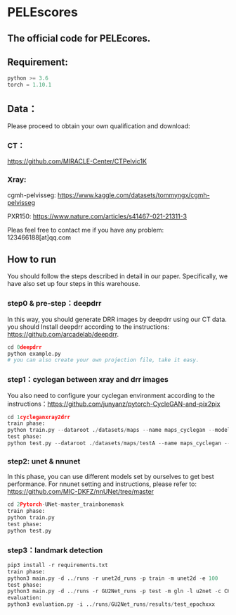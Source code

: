 # PELEscores

## The official code for PELEcores. 

## Requirement:
```python
python >= 3.6
torch = 1.10.1
```
## Data：
Please proceed to obtain your own qualification and download:
### CT：
https://github.com/MIRACLE-Center/CTPelvic1K

### Xray:
cgmh-pelvisseg: https://www.kaggle.com/datasets/tommyngx/cgmh-pelvisseg

PXR150: https://www.nature.com/articles/s41467-021-21311-3

Pleas feel free to contact me if you have any problem: 123466188[at]qq.com

## How to run
You should follow the steps described in detail in our paper. Specifically, we have also set up four steps in this warehouse.

### step0 & pre-step：deepdrr
In this way, you should generate DRR images by deepdrr using our CT data.
you should Install deepdrr according to the instructions: https://github.com/arcadelab/deepdrr.
```python
cd 0deepdrr
python example.py
# you can also create your own projection file, take it easy.
```
### step1：cyclegan between xray and drr images
You also need to configure your cyclegan environment according to the instructions：https://github.com/junyanz/pytorch-CycleGAN-and-pix2pix
```python
cd 1cycleganxray2drr
train phase:
python train.py --dataroot ./datasets/maps --name maps_cyclegan --model cycle_gan --preprocess scale_width_and_crop --load_size 1024 --crop_size 360
test phase: 
python test.py --dataroot ./datasets/maps/testA --name maps_cyclegan --model test --no_dropout --preprocess scale_width --load_size 1024
```
### step2: unet & nnunet
In this phase, you can use different models set by ourselves to get best performance.
For nnunet setting and instructions, please refer to: https://github.com/MIC-DKFZ/nnUNet/tree/master
```python
cd 2Pytorch-UNet-master_trainbonemask
train phase:
python train.py
test phase:
python test.py
```
### step3：landmark detection
```python
pip3 install -r requirements.txt
train phase:
python3 main.py -d ../runs -r unet2d_runs -p train -m unet2d -e 100
test phase:
python3 main.py -d ../runs -r GU2Net_runs -p test -m gln -l u2net -c CHECKPOINT_PATH
evaluation:
python3 evaluation.py -i ../runs/GU2Net_runs/results/test_epochxxx
```



